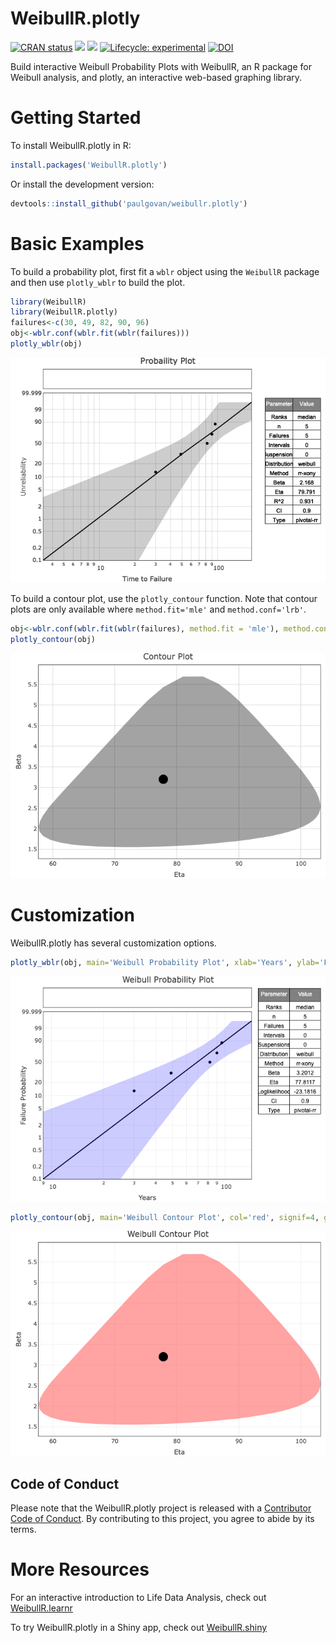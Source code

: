 
# WeibullR.plotly

<!-- badges: start -->

[![CRAN
status](https://www.r-pkg.org/badges/version/WeibullR.plotly)](https://CRAN.R-project.org/package=WeibullR.plotly)
![](http://cranlogs.r-pkg.org/badges/grand-total/WeibullR.plotly)
![](http://cranlogs.r-pkg.org/badges/WeibullR.plotly) [![Lifecycle:
experimental](https://img.shields.io/badge/lifecycle-experimental-orange.svg)](https://lifecycle.r-lib.org/articles/stages.html#experimental)
[![DOI](https://zenodo.org/badge/639144870.svg)](https://zenodo.org/doi/10.5281/zenodo.8003549)
<!-- badges: end -->

Build interactive Weibull Probability Plots with WeibullR, an R package
for Weibull analysis, and plotly, an interactive web-based graphing
library.

# Getting Started

To install WeibullR.plotly in R:

``` r
install.packages('WeibullR.plotly')
```

Or install the development version:

``` r
devtools::install_github('paulgovan/weibullr.plotly')
```

# Basic Examples

To build a probability plot, first fit a `wblr` object using the
`WeibullR` package and then use `plotly_wblr` to build the plot.

``` r
library(WeibullR)
library(WeibullR.plotly)
failures<-c(30, 49, 82, 90, 96)
obj<-wblr.conf(wblr.fit(wblr(failures)))
plotly_wblr(obj)
```

![](https://github.com/paulgovan/WeibullR.plotly/blob/main/ReadMe_files/figure-gfm/unnamed-chunk-2-1.png?raw=true)<!-- -->

To build a contour plot, use the `plotly_contour` function. Note that
contour plots are only available where `method.fit='mle'` and
`method.conf='lrb'`.

``` r
obj<-wblr.conf(wblr.fit(wblr(failures), method.fit = 'mle'), method.conf = 'lrb')
plotly_contour(obj)
```

![](https://github.com/paulgovan/WeibullR.plotly/blob/main/ReadMe_files/figure-gfm/unnamed-chunk-4-1.png?raw=true)<!-- -->

# Customization

WeibullR.plotly has several customization options.

``` r
plotly_wblr(obj, main='Weibull Probability Plot', xlab='Years', ylab='Failure Probability', confCol='blue', signif=4, grid=FALSE)
```

![](https://github.com/paulgovan/WeibullR.plotly/blob/main/ReadMe_files/figure-gfm/unnamed-chunk-5-1.png?raw=true)<!-- -->

``` r
plotly_contour(obj, main='Weibull Contour Plot', col='red', signif=4, grid=FALSE)
```

![](https://github.com/paulgovan/WeibullR.plotly/blob/main/ReadMe_files/figure-gfm/unnamed-chunk-6-1.png?raw=true)<!-- -->

## Code of Conduct

Please note that the WeibullR.plotly project is released with a
[Contributor Code of
Conduct](https://github.com/paulgovan/WeibullR.plotly/blob/f919aeb72a1d4dd3a64e55221eb1ae214b3480f5/CODE_OF_CONDUCT.md).
By contributing to this project, you agree to abide by its terms.

# More Resources

For an interactive introduction to Life Data Analysis, check out
[WeibullR.learnr](https://paulgovan.github.io/WeibullR.learnr/)

To try WeibullR.plotly in a Shiny app, check out
[WeibullR.shiny](https://paulgovan.github.io/WeibullR.shiny/)
